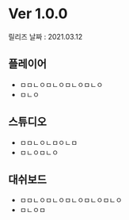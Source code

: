 # Ver 1.0.0

릴리즈 날짜 : 2021.03.12

## 플레이어

* ㅁㅁㄴㅇㅁㄴㅇㅁㄴㅇㅁㄴㅇ
* ㅁㄴㅇ



## 스튜디오

* ㅁㅁㄴㅇㄴㅁㅇㄴㅁ
* ㅁㄴㅇㅁㄴㅇ



## 대쉬보드

* ㅁㅁㄴㅇㅁㄴㅇㅁㄴㅇㅁㄴㅇㅁㄴㅇ
* ㅁㄴㅇㅁ

